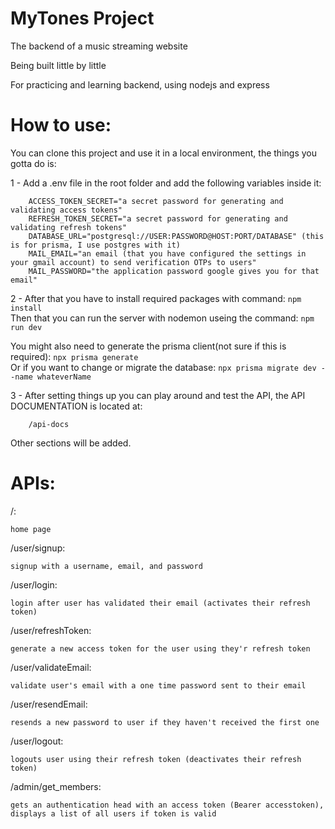 # MyTones Project

The backend of a music streaming website

Being built little by little

For practicing and learning backend, using nodejs and express


# How to use:

You can clone this project and use it in a local environment, the things you gotta do is: 

1 - Add a .env file in the root folder and add the following variables inside it:

    
        ACCESS_TOKEN_SECRET="a secret password for generating and validating access tokens"
        REFRESH_TOKEN_SECRET="a secret password for generating and validating refresh tokens"
        DATABASE_URL="postgresql://USER:PASSWORD@HOST:PORT/DATABASE" (this is for prisma, I use postgres with it)
        MAIL_EMAIL="an email (that you have configured the settings in your gmail account) to send verification OTPs to users"
        MAIL_PASSWORD="the application password google gives you for that email"
        
    
    
2 - After that you have to install required packages with command:
    ```
        npm install
    ```  
    Then that you can run the server with nodemon useing the command:
    ```
        npm run dev
    ```  
    
You might also need to generate the prisma client(not sure if this is required):
    ```
        npx prisma generate
    ```  
    Or if you want to change or migrate the database:
    ```
        npx prisma migrate dev --name whateverName
    ```  


3 - After setting things up you can play around and test the API, the API DOCUMENTATION is located at:

    
        /api-docs
    


Other sections will be added.



# APIs:

/:

    home page


/user/signup:

    signup with a username, email, and password


/user/login:

    login after user has validated their email (activates their refresh token)


/user/refreshToken:

    generate a new access token for the user using they'r refresh token


/user/validateEmail:

    validate user's email with a one time password sent to their email


/user/resendEmail:

    resends a new password to user if they haven't received the first one


/user/logout:

    logouts user using their refresh token (deactivates their refresh token)


/admin/get_members:

    gets an authentication head with an access token (Bearer accesstoken), displays a list of all users if token is valid


